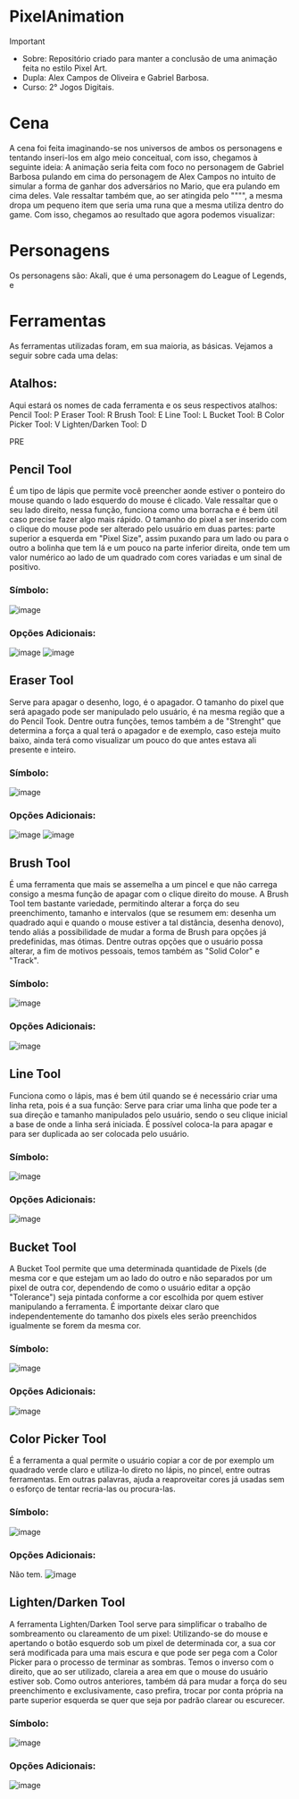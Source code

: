 # PixelAnimation
>[!Important]
>- Sobre: Repositório criado para manter a conclusão de uma animação feita no estilo Pixel Art.
>- Dupla: Alex Campos de Oliveira e Gabriel Barbosa.
>- Curso: 2° Jogos Digitais.

# Cena
 A cena foi feita imaginando-se nos universos de ambos os personagens e tentando inseri-los em algo meio conceitual, com isso, chegamos à seguinte ideia: A animação seria feita com foco no personagem de Gabriel Barbosa pulando em cima do personagem de Alex Campos no intuito de simular a forma de ganhar dos adversários no Mario, que era pulando em cima deles. Vale ressaltar também que, ao ser atingida pelo """", a mesma dropa um pequeno item que seria uma runa que a mesma utiliza dentro do game. Com isso, chegamos ao resultado que agora podemos visualizar:

# Personagens
 Os personagens são: Akali, que é uma personagem do League of Legends, e 

# Ferramentas
 As ferramentas utilizadas foram, em sua maioria, as básicas. Vejamos a seguir sobre cada uma delas:

## Atalhos:
 Aqui estará os nomes de cada ferramenta e os seus respectivos atalhos:
Pencil Tool: P
Eraser Tool: R
Brush Tool: E
Line Tool: L
Bucket Tool: B
Color Picker Tool: V
Lighten/Darken Tool: D

PRE


## Pencil Tool
 É um tipo de lápis que permite você preencher aonde estiver o ponteiro do mouse quando o lado esquerdo do mouse é clicado. Vale ressaltar que o seu lado direito, nessa função, funciona como uma borracha e é bem útil caso precise fazer algo mais rápido. O tamanho do pixel a ser inserido com o clique do mouse pode ser alterado pelo usuário em duas partes: parte superior a esquerda em "Pixel Size", assim puxando para um lado ou para o outro a bolinha que tem lá e um pouco na parte inferior direita, onde tem um valor numérico ao lado de um quadrado com cores variadas e um sinal de positivo.

### Símbolo:
![image](https://github.com/Alex2024Campos/PixelAnimation/assets/160960774/cb1e5946-08f2-45df-8fcb-0df9a3d341f2)

### Opções Adicionais:
![image](https://github.com/Alex2024Campos/PixelAnimation/assets/160960774/2b3ee3f7-2338-4509-aba6-0fb80d86fa73)
![image](https://github.com/Alex2024Campos/PixelAnimation/assets/160960774/e4d81a47-6009-4fd4-8eaa-919434d24cce)


## Eraser Tool
 Serve para apagar o desenho, logo, é o apagador. O tamanho do pixel que será apagado pode ser manipulado pelo usuário, é na mesma região que a do Pencil Took. Dentre outra funções, temos também a de "Strenght" que determina a força a qual terá o apagador e de exemplo, caso esteja muito baixo, ainda terá como visualizar um pouco do que antes estava ali presente e inteiro.

### Símbolo:
![image](https://github.com/Alex2024Campos/PixelAnimation/assets/160960774/467c7e5b-53a3-4baa-97bf-040698c36e0a)

### Opções Adicionais:
![image](https://github.com/Alex2024Campos/PixelAnimation/assets/160960774/be7c8abe-070a-454e-beb0-497c9236511b)
![image](https://github.com/Alex2024Campos/PixelAnimation/assets/160960774/3ac742ca-191a-43f3-9e48-8dddc4c60bee)

## Brush Tool
 É uma ferramenta que mais se assemelha a um pincel e que não carrega consigo a mesma função de apagar com o clique direito do mouse. A Brush Tool tem bastante variedade, permitindo alterar a força do seu preenchimento, tamanho e intervalos (que se resumem em: desenha um quadrado aqui e quando o mouse estiver a tal distância, desenha denovo), tendo aliás a possibilidade de mudar a forma de Brush para opções já predefinidas, mas ótimas. Dentre outras opções que o usuário possa alterar, a fim de motivos pessoais, temos também as "Solid Color" e "Track".

### Símbolo:
![image](https://github.com/Alex2024Campos/PixelAnimation/assets/160960774/e76fe9de-3668-497e-b8ac-73a369443cc0)

### Opções Adicionais:
![image](https://github.com/Alex2024Campos/PixelAnimation/assets/160960774/e74f288d-ac39-4f3e-9e0d-709699ba707c)


## Line Tool
 Funciona como o lápis, mas é bem útil quando se é necessário criar uma linha reta, pois é a sua função: Serve para criar uma linha que pode ter a sua direção e tamanho manipulados pelo usuário, sendo o seu clique inicial a base de onde a linha será iniciada. É possível coloca-la para apagar e para ser duplicada ao ser colocada pelo usuário.

### Símbolo:
![image](https://github.com/Alex2024Campos/PixelAnimation/assets/160960774/10c1d174-47a1-4445-98ff-39a0e1e1f082)

### Opções Adicionais:
![image](https://github.com/Alex2024Campos/PixelAnimation/assets/160960774/7d32756e-4edb-4431-8f32-935d5889ddad)


## Bucket Tool
 A Bucket Tool permite que uma determinada quantidade de Pixels (de mesma cor e que estejam um ao lado do outro e não separados por um pixel de outra cor, dependendo de como o usuário editar a opção "Tolerance") seja pintada conforme a cor escolhida por quem estiver manipulando a ferramenta. É importante deixar claro que independentemente do tamanho dos pixels eles serão preenchidos igualmente se forem da mesma cor.

### Símbolo:
![image](https://github.com/Alex2024Campos/PixelAnimation/assets/160960774/540f3e1a-2fd6-4f66-a159-b02c1f55f1a6)

### Opções Adicionais:
![image](https://github.com/Alex2024Campos/PixelAnimation/assets/160960774/65550ba6-09ec-4efb-b5b4-6cdca6bec81f)


## Color Picker Tool
 É a ferramenta a qual permite o usuário copiar a cor de por exemplo um quadrado verde claro e utiliza-lo direto no lápis, no pincel, entre outras ferramentas. Em outras palavras, ajuda a reaproveitar cores já usadas sem o esforço de tentar recria-las ou procura-las.

### Símbolo:
![image](https://github.com/Alex2024Campos/PixelAnimation/assets/160960774/1bf619d5-8f75-4835-978c-564963a4f871)

### Opções Adicionais:
Não tem.
![image](https://github.com/Alex2024Campos/PixelAnimation/assets/160960774/47ea3432-2b92-4e69-8ca9-40eebef7cd93)


## Lighten/Darken Tool
 A ferramenta Lighten/Darken Tool serve para simplificar o trabalho de sombreamento ou clareamento de um pixel: Utilizando-se do mouse e apertando o botão esquerdo sob um pixel de determinada cor, a sua cor será modificada para uma mais escura e que pode ser pega com a Color Picker para o processo de terminar as sombras. Temos o inverso com o direito, que ao ser utilizado, clareia a area em que o mouse do usuário estiver sob. Como outros anteriores, também dá para mudar a força do seu preenchimento e exclusivamente, caso prefira, trocar por conta própria na parte superior esquerda se quer que seja por padrão clarear ou escurecer.

 ### Símbolo:
![image](https://github.com/Alex2024Campos/PixelAnimation/assets/160960774/ce3c2553-56ec-48f5-9156-860d8377c75b)

 ### Opções Adicionais:
![image](https://github.com/Alex2024Campos/PixelAnimation/assets/160960774/aa677a21-6c80-42a0-94da-db1573bd15e3)



